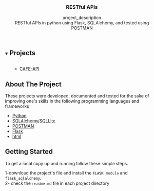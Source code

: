 <br />
<p align="center">

  <h3 align="center">RESTful APIs</h3>

  <p align="center">
    project_description
    <br />
 RESTful APIs in python using Flask, SQLAlchemy, and tested using POSTMAN 
   <br />
    <br />
  </p>



<!-- TABLE OF CONTENTS -->
<details open="open">
  <summary><h2 style="display: inline-block">Projects</h2></summary>
  <ol>
      <ul>
        <li><a href="https://github.com/amgad01/python-code/tree/main/100%20days%20of%20code/REFTful%20API(FLASK%2C%20SQLAlchemy%2C%20POSTMAN)/cafe-api">CAFE-API</a></li>
      </ul>

  </ol>
</details>



<!-- ABOUT THE PROJECT -->
## About The Project
These projects were developed, documented and tested for the sake of improving one's skills in the following programming languages and frameworks
* [Python](https://www.python.org/)
* [SQLAlchemy/SQLLite](https://flask-sqlalchemy.palletsprojects.com/en/2.x/) 
* [POSTMAN](https://learning.postman.com/)
* [Flask](https://flask.palletsprojects.com/en/1.1.x/)
* [html](html)


<!-- GETTING STARTED -->
## Getting Started

To get a local copy up and running follow these simple steps.

1-download the project's file and install the `FLASK module` and `flask_sqlalchemy`.\
2- check the `readme.md` file in each project directory

